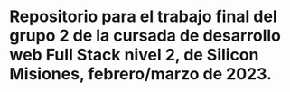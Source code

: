﻿# Repositorio para el trabajo final del grupo 2 de la cursada de desarrollo web Full Stack nivel 2, de Silicon Misiones, febrero/marzo de 2023.